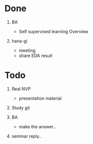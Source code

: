 # Done

1. BA
    - Self supervised learning Overview

2. hana-gi
    - meeting
    - share EDA result

# Todo

1. Real NVP
    - presentation material

2. Study git

3. BA
    - make the answer...

4. seminar reply..
